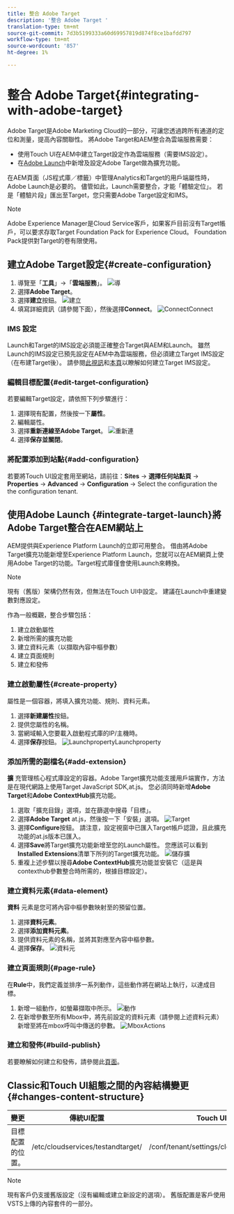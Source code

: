 ```yaml
---
title: 整合 Adobe Target
description: '整合 Adobe Target '
translation-type: tm+mt
source-git-commit: 7d3b5199333a60d69957819d874f8ce1bafdd797
workflow-type: tm+mt
source-wordcount: '857'
ht-degree: 1%

---
```



# 整合 Adobe Target{#integrating-with-adobe-target}

Adobe Target是Adobe Marketing Cloud的一部分，可讓您透過跨所有通道的定位和測量，提高內容關聯性。 將Adobe Target和AEM整合為雲端服務需要：

* 使用Touch UI在AEM中建立Target設定作為雲端服務（需要IMS設定）。
* 在[Adobe Launch](https://docs.adobe.com/content/help/en/launch/using/intro/get-started/quick-start.html)中新增及設定Adobe Target做為擴充功能。

在AEM頁面（JS程式庫／標籤）中管理Analytics和Target的用戶端屬性時，Adobe Launch是必要的。 儘管如此，Launch需要整合，才能「體驗定位」。 若是「體驗片段」匯出至Target，您只需要Adobe Target設定和IMS。

>[!NOTE]
>
>Adobe Experience Manager是Cloud Service客戶，如果客戶目前沒有Target帳戶，可以要求存取Target Foundation Pack for Experience Cloud。 Foundation Pack提供對Target的卷有限使用。

## 建立Adobe Target設定{#create-configuration}

1. 導覽至「**工具**」→「**雲端服務**」。
   ![導](assets/cloudservice1.png "覽")
2. 選擇&#x200B;**Adobe Target**。
3. 選擇&#x200B;**建立**按鈕。
   ![建立](assets/tenant1.png "建立")
4. 填寫詳細資訊（請參閱下面），然後選擇&#x200B;**Connect**。
   ![](assets/open_screen1.png "ConnectConnect")

### IMS 設定

Launch和Target的IMS設定必須能正確整合Target與AEM和Launch。 雖然Launch的IMS設定已預先設定在AEM中為雲端服務，但必須建立Target IMS設定（在布建Target後）。 請參閱[此視訊](https://helpx.adobe.com/experience-manager/kt/sites/using/aem-sites-target-standard-technical-video-understand.html)和[本頁](https://docs.adobe.com/content/help/en/experience-manager-65/administering/integration/integration-ims-adobe-io.html)以瞭解如何建立Target IMS設定。

### 編輯目標配置{#edit-target-configuration}

若要編輯Target設定，請依照下列步驟進行：

1. 選擇現有配置，然後按一下&#x200B;**屬性**。
2. 編輯屬性。
3. 選擇&#x200B;**重新連線至Adobe Target**。
   ![重新連](assets/edit_config_page1.png "接重新連接")
4. 選擇&#x200B;**保存並關閉**。

### 將配置添加到站點{#add-configuration}

若要將Touch UI設定套用至網站，請前往：**Sites** → **選擇任何站點頁** → **Properties** → **Advanced** → **Configuration** → Select the configuration the the configuration tenant.

## 使用Adobe Launch {#integrate-target-launch}將Adobe Target整合在AEM網站上

AEM提供與Experience Platform Launch的立即可用整合。 借由將Adobe Target擴充功能新增至Experience Platform Launch，您就可以在AEM網頁上使用Adobe Target的功能。Target程式庫僅會使用Launch來轉換。

>[!NOTE]
>
>現有（舊版）架構仍然有效，但無法在Touch UI中設定。 建議在Launch中重建變數對應設定。

作為一般概觀，整合步驟包括：

1. 建立啟動屬性
2. 新增所需的擴充功能
3. 建立資料元素（以擷取內容中樞參數）
4. 建立頁面規則
5. 建立和發佈

### 建立啟動屬性{#create-property}

屬性是一個容器，將填入擴充功能、規則、資料元素。

1. 選擇&#x200B;**新建屬性**&#x200B;按鈕。
2. 提供您屬性的名稱。
3. 當網域輸入您要載入啟動程式庫的IP/主機時。
4. 選擇&#x200B;**保存**按鈕。
   ![LaunchpropertyLaunchproperty](assets/properties_newproperty1.png "")

### 添加所需的副檔名{#add-extension}

**擴** 充管理核心程式庫設定的容器。Adobe Target擴充功能支援用戶端實作，方法是在現代網路上使用Target JavaScript SDK,at.js。 您必須同時新增&#x200B;**Adobe Target**&#x200B;和&#x200B;**Adobe ContextHub**&#x200B;擴充功能。

1. 選取「擴充目錄」選項，並在篩選中搜尋「目標」。
2. 選擇&#x200B;**Adobe Target** at.js，然後按一下「安裝」選項。
   ![Target ](assets/search_ext1.png "SearchTarget搜尋")
3. 選擇&#x200B;**Configure**&#x200B;按鈕。 請注意，設定視窗中已匯入Target帳戶認證，且此擴充功能的at.js版本已匯入。
4. 選擇&#x200B;**Save**&#x200B;將Target擴充功能新增至您的Launch屬性。 您應該可以看到&#x200B;**Installed Extensions**清單下所列的Target擴充功能。
   ![儲存擴](assets/configure_extension1.png "充功能儲存擴充功能")
5. 重複上述步驟以搜尋&#x200B;**Adobe ContextHub**&#x200B;擴充功能並安裝它（這是與contexthub參數整合時所需的，根據目標設定）。

### 建立資料元素{#data-element}

**資料** 元素是您可將內容中樞參數映射至的預留位置。

1. 選擇&#x200B;**資料元素**。
2. 選擇&#x200B;**添加資料元素**。
3. 提供資料元素的名稱，並將其對應至內容中樞參數。
4. 選擇&#x200B;**保存**。
   ![資料元](assets/data_elem1.png "素資料元素")

### 建立頁面規則{#page-rule}

在&#x200B;**Rule**&#x200B;中，我們定義並排序一系列動作，這些動作將在網站上執行，以達成目標。

1. 新增一組動作，如螢幕擷取中所示。
   ![動作](assets/rules1.png "動作")
2. 在新增參數至所有Mbox中，將先前設定的資料元素（請參閱上述資料元素）新增至將在mbox呼叫中傳送的參數。
   ![MboxActions](assets/map_data1.png "")

### 建立和發佈{#build-publish}

若要瞭解如何建立和發佈，請參閱此[頁面](https://docs.adobe.com/content/help/en/experience-manager-learn/aem-target-tutorial/aem-target-implementation/using-launch-adobe-io.html)。

## Classic和Touch UI組態之間的內容結構變更{#changes-content-structure}

| **變更** | **傳統UI配置** | **Touch UI設定** | **後果** |
|---|---|---|---|
| 目標配置的位置。 | /etc/cloudservices/testandtarget/ | /conf/tenant/settings/cloudservices/target | 先前的多個組態都存在於/etc/cloudservices/testandtarget下，但現在單一組態將存在於租用戶下。 |

>[!NOTE]
>
>現有客戶仍支援舊版設定（沒有編輯或建立新設定的選項）。 舊版配置是客戶使用VSTS上傳的內容套件的一部分。
